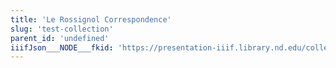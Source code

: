 ```yaml
---
title: 'Le Rossignol Correspondence'
slug: 'test-collection'
parent_id: 'undefined'
iiifJson___NODE___fkid: 'https://presentation-iiif.library.nd.edu/collection/test-collection'
---
```

